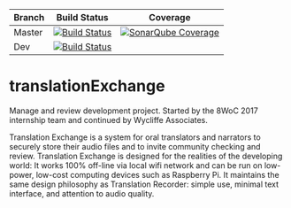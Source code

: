 | Branch | Build Status | Coverage
| --- | --- | --- |
| Master | [![Build Status](https://travis-ci.org/WycliffeAssociates/translationExchange.svg?branch=master)](https://travis-ci.org/WycliffeAssociates/translationExchange) | [![SonarQube Coverage](https://sonarcloud.io/api/project_badges/measure?project=translationexchange&metric=coverage)](https://sonarcloud.io/dashboard?id=translationexchange) |
| Dev | [![Build Status](https://travis-ci.org/WycliffeAssociates/translationExchange.svg?branch=dev)](https://travis-ci.org/WycliffeAssociates/translationExchange) |

# translationExchange
Manage and review development project.  Started by the 8WoC 2017 internship team and continued by Wycliffe Associates.

Translation Exchange is a system for oral translators and narrators to securely store their audio files and to invite community checking and review. Translation Exchange is designed for the realities of the developing world: It works 100% off-line via local wifi network and can be run on low-power, low-cost computing devices such as Raspberry Pi. It maintains the same design philosophy as Translation Recorder: simple use, minimal text interface, and attention to audio quality.
